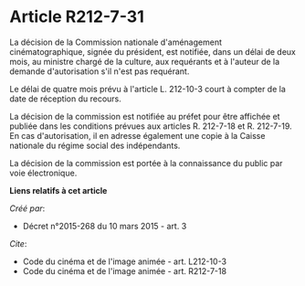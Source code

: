 # Article R212-7-31

La décision de la Commission nationale d'aménagement cinématographique, signée du président, est notifiée, dans un délai de
deux mois, au ministre chargé de la culture, aux requérants et à l'auteur de la demande d'autorisation s'il n'est pas
requérant. 

Le délai de quatre mois prévu à l'article L. 212-10-3 court à compter de la date de réception du recours. 

La décision de la commission est notifiée au préfet pour être affichée et publiée dans les conditions prévues aux articles R.
212-7-18 et R. 212-7-19. En cas d'autorisation, il en adresse également une copie à la Caisse nationale du régime social des
indépendants. 

La décision de la commission est portée à la connaissance du public par voie électronique.

**Liens relatifs à cet article**

_Créé par_:

  - Décret n°2015-268 du 10 mars 2015 - art. 3

_Cite_:

  - Code du cinéma et de l'image animée - art. L212-10-3
  - Code du cinéma et de l'image animée - art. R212-7-18
